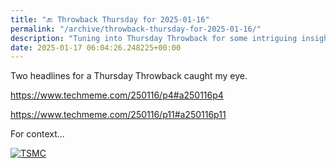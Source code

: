 ```yaml
---
title: "🔙 Throwback Thursday for 2025-01-16"
permalink: "/archive/throwback-thursday-for-2025-01-16/"
description: "Tuning into Thursday Throwback for some intriguing insights on TSMC!"
date: 2025-01-17 06:04:26.248225+00:00
---
```


Two headlines for a Thursday Throwback caught my eye.

https://www.techmeme.com/250116/p4#a250116p4

https://www.techmeme.com/250116/p11#a250116p11

For context...

[![TSMC](https://assets.buttondown.email/images/00f24f03-78fa-4de1-a669-67fbf10583d5.png?w=960&fit=max)](https://www.google.com/finance/quote/TSM:NYSE?window=MAX)